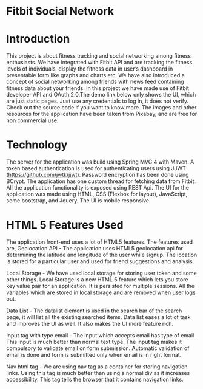 # Fitbit Social Network
# Introduction

This project is about fitness tracking and social networking among fitness enthusiasts. We have integrated with Fitbit API and are tracking the fitness levels of individuals, display the fitness data in user’s dashboard in presentable form like graphs and charts etc. We have also introduced a concept of social networking among friends with news feed containing fitness data about your friends. In this project we have made use of Fitbit developer API and OAuth 2.0.The demo link below only shows the UI, which are just static pages. Just use any credentials to log in, it does not verify. Check out the source code if you want to know more. The images and other resources for the application have been taken from Pixabay, and are free for non commercial use.

# Technology

The server for the application was build using Spring MVC 4 with Maven. A token based authentication is used for authenticating users using JJWT (https://github.com/jwtk/jjwt). Password encryption has been done using BCrypt. The application has one custom thread for fetching data from Fitbit. All the application functionality is exposed using REST Api. The UI for the application was made using HTML, CSS (Flexbox for layout), JavaScript, some bootstrap, and Jquery. The UI is mobile responsive.

# HTML 5 Features Used

The application front-end uses a lot of HTML5 features. The features used are,
Geolocation API - The application uses HTML5 geolocation api for determining the latitude and longitude of the user while signup. The location is stored for a particular user and used for friend suggestions and analysis.


Local Storage - We have used local storage for storing user token and some other things. Local Storage is a new HTML 5 feature which lets you store key value pair for an application. It is persisted for multiple sessions. All the variables which are stored in local storage and are removed when user logs out.


Data List - The datalist element is used in the search bar of the search page, it will list all the existing searched items. Data list eases a lot of task and improves the UI as well. It also makes the UI more feature rich.


Input tag with type email - The input which accepts email has type of email. This input is much better than normal text type. The input tag makes it compulsory to validate email on form submission. Automatic validation of email is done and form is submitted only when email is in right format.


Nav html tag - We are using nav tag as a container for storing navigation links. Using this tag is much better than using a normal div as it increases accessibility. This tag tells the browser that it contains navigation links.
